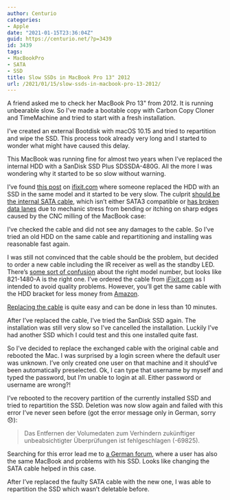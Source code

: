 ```yaml
---
author: Centurio
categories:
- Apple
date: "2021-01-15T23:36:04Z"
guid: https://centurio.net/?p=3439
id: 3439
tags:
- MacBookPro
- SATA
- SSD
title: Slow SSDs in MacBook Pro 13" 2012
url: /2021/01/15/slow-ssds-in-macbook-pro-13-2012/
---
```

A friend asked me to check her MacBook Pro 13" from 2012. It is running unbearable slow. So I&#8217;ve made a bootable copy with Carbon Copy Cloner and TimeMachine and tried to start with a fresh installation.

I&#8217;ve created an external Bootdisk with macOS 10.15 and tried to repartition and wipe the SSD. This process took already very long and I started to wonder what might have caused this delay.

This MacBook was running fine for almost two years when I&#8217;ve replaced the internal HDD with a SanDisk SSD Plus SDSSDA-480G. All the more I was wondering why it started to be so slow without warning.

I&#8217;ve found [this post](https://www.ifixit.com/Answers/View/519420/MacBook+is+slow+after+upgrading+to+SSD) on [ifixit.com](https://www.ifixit.com/Answers/View/236761/SSD+Became+Very+Slow) where someone replaced the HDD with an SSD in the same model and it started to be very slow. The culprit [should be the internal SATA cable](https://apple.stackexchange.com/questions/177603/ridiculously-slow-macbook-pro), which isn&#8217;t either SATA3 compatible or [has broken data lanes](https://boards.rossmanngroup.com/threads/why-the-821-1480-and-821-2049-hard-drive-cables-die.17992/) due to mechanic stress from bending or itching on sharp edges caused by the CNC milling of the MacBook case:<figure class="wp-block-embed is-type-video is-provider-youtube wp-block-embed-youtube wp-embed-aspect-16-9 wp-has-aspect-ratio">

<div class="wp-block-embed__wrapper">
</div></figure> 

I&#8217;ve checked the cable and did not see any damages to the cable. So I&#8217;ve tried an old HDD on the same cable and repartitioning and installing was reasonable fast again.

I was still not convinced that the cable should be the problem, but decided to order a new cable including the IR receiver as well as the standby LED. There&#8217;s [some sort of confusion](https://www.ifixit.com/Answers/View/467903/Latest+Version+HDD+SATA+Cable+Replacement+13%22) about the right model number, but looks like 821-1480-A is the right one. I&#8217;ve ordered the cable from [iFixit.com](https://store.ifixit.de/products/macbook-pro-13-unibody-mid-2012-hard-drive-cable?variant=31817322725461) as I intended to avoid quality problems. However, you&#8217;ll get the same cable with the HDD bracket for less money from [Amazon](https://www.ifixit.com/Answers/View/467903/Latest+Version+HDD+SATA+Cable+Replacement+13%22).

[Replacing the cable](https://www.ifixit.com/Guide/MacBook+Pro+13-Inch+Unibody+Mid+2012+Hard+Drive+Cable+Replacement/10379) is quite easy and can be done in less than 10 minutes.

After I&#8217;ve replaced the cable, I&#8217;ve tried the SanDisk SSD again. The installation was still very slow so I&#8217;ve cancelled the installation. Luckily I&#8217;ve had another SSD which I could test and this one installed quite fast.

So I&#8217;ve decided to replace the exchanged cable with the original cable and rebooted the Mac. I was surprised by a login screen where the default user was unknown. I&#8217;ve only created one user on that machine and it should&#8217;ve been automatically preselected. Ok, I can type that username by myself and typed the password, but I&#8217;m unable to login at all. Either password or username are wrong?!

I&#8217;ve rebooted to the recovery partition of the currently installed SSD and tried to repartition the SSD. Deletion was now slow again and failed with this error I&#8217;ve never seen before (got the error message only in German, sorry 😞):

<blockquote class="wp-block-quote">
  <p>
    Das Entfernen der Volumedaten zum Verhindern zukünftiger unbeabsichtigter Überprüfungen ist fehlgeschlagen (-69825).
  </p>
</blockquote>

Searching for this error lead me to [a German forum](https://www.apfeltalk.de/community/threads/ssd-laesst-sich-nicht-formatieten-festplattendienstprogramm.507817/), where a user has also the same MacBook and problems with his SSD. Looks like changing the SATA cable helped in this case.

After I&#8217;ve replaced the faulty SATA cable with the new one, I was able to repartition the SSD which wasn&#8217;t deletable before.